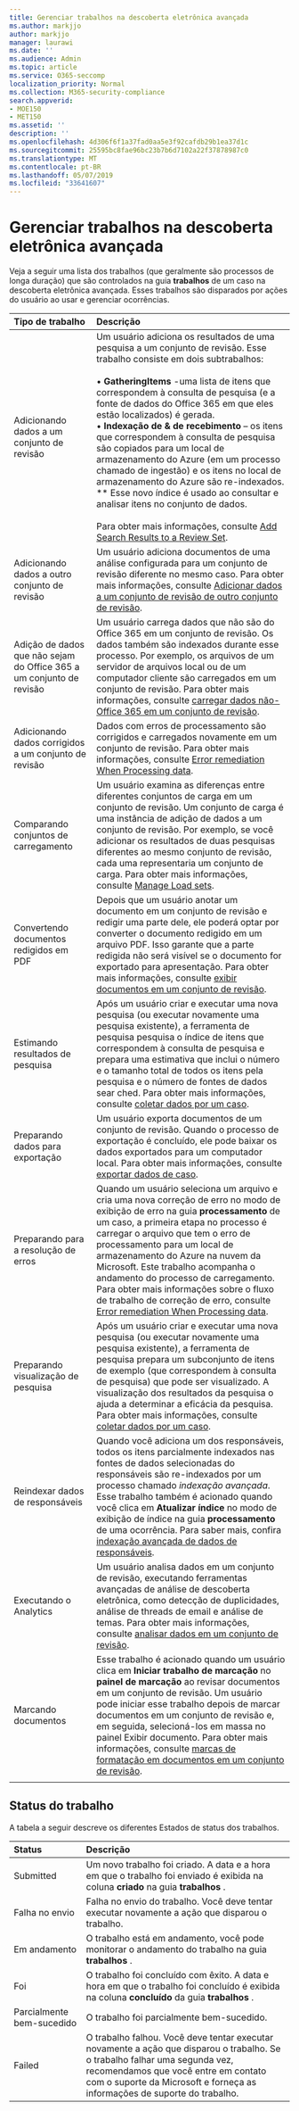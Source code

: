 ```yaml
---
title: Gerenciar trabalhos na descoberta eletrônica avançada
ms.author: markjjo
author: markjjo
manager: laurawi
ms.date: ''
ms.audience: Admin
ms.topic: article
ms.service: O365-seccomp
localization_priority: Normal
ms.collection: M365-security-compliance
search.appverid:
- MOE150
- MET150
ms.assetid: ''
description: ''
ms.openlocfilehash: 4d306f6f1a37fad0aa5e3f92cafdb29b1ea37d1c
ms.sourcegitcommit: 25595bc8fae96bc23b7b6d7102a22f37878987c0
ms.translationtype: MT
ms.contentlocale: pt-BR
ms.lasthandoff: 05/07/2019
ms.locfileid: "33641607"
---
```

# <a name="manage-jobs-in-advanced-ediscovery"></a>Gerenciar trabalhos na descoberta eletrônica avançada

Veja a seguir uma lista dos trabalhos (que geralmente são processos de longa duração) que são controlados na guia **trabalhos** de um caso na descoberta eletrônica avançada. Esses trabalhos são disparados por ações do usuário ao usar e gerenciar ocorrências.

| Tipo de trabalho           | Descrição     |
| :----------------- | :----------     |
|Adicionando dados a um conjunto de revisão | Um usuário adiciona os resultados de uma pesquisa a um conjunto de revisão. Esse trabalho consiste em dois subtrabalhos: </br> </br>• **GatheringItems** -uma lista de itens que correspondem à consulta de pesquisa (e a fonte de dados do Office 365 em que eles estão localizados) é gerada. </br>• **Indexação de & de recebimento** – os itens que correspondem à consulta de pesquisa são copiados para um local de armazenamento do Azure (em um processo chamado de ingestão) e os itens no local de armazenamento do Azure são re-indexados. ** Esse novo índice é usado ao consultar e analisar itens no conjunto de dados. </br></br>Para obter mais informações, consulte [Add Search Results to a Review Set](add-data-to-review-set.md). |
|Adicionando dados a outro conjunto de revisão | Um usuário adiciona documentos de uma análise configurada para um conjunto de revisão diferente no mesmo caso. Para obter mais informações, consulte [Adicionar dados a um conjunto de revisão de outro conjunto de revisão](add-data-to-review-set-from-another-review-set.md).|
|Adição de dados que não sejam do Office 365 a um conjunto de revisão | Um usuário carrega dados que não são do Office 365 em um conjunto de revisão. Os dados também são indexados durante esse processo. Por exemplo, os arquivos de um servidor de arquivos local ou de um computador cliente são carregados em um conjunto de revisão. Para obter mais informações, consulte [carregar dados não-Office 365 em um conjunto de revisão](load-non-office365-data.md).| 
|Adicionando dados corrigidos a um conjunto de revisão | Dados com erros de processamento são corrigidos e carregados novamente em um conjunto de revisão. Para obter mais informações, consulte [Error remediation When Processing data](error-remediation.md). | 
|Comparando conjuntos de carregamento | Um usuário examina as diferenças entre diferentes conjuntos de carga em um conjunto de revisão. Um conjunto de carga é uma instância de adição de dados a um conjunto de revisão. Por exemplo, se você adicionar os resultados de duas pesquisas diferentes ao mesmo conjunto de revisão, cada uma representaria um conjunto de carga. Para obter mais informações, consulte [Manage Load sets](manage-load-sets.md). |
|Convertendo documentos redigidos em PDF|Depois que um usuário anotar um documento em um conjunto de revisão e redigir uma parte dele, ele poderá optar por converter o documento redigido em um arquivo PDF. Isso garante que a parte redigida não será visível se o documento for exportado para apresentação. Para obter mais informações, consulte [exibir documentos em um conjunto de revisão](annotating-and-redacting-documents.md). |
|Estimando resultados de pesquisa | Após um usuário criar e executar uma nova pesquisa (ou executar novamente uma pesquisa existente), a ferramenta de pesquisa pesquisa o índice de itens que correspondem à consulta de pesquisa e prepara uma estimativa que inclui o número e o tamanho total de todos os itens pela pesquisa e o número de fontes de dados sear ched.  Para obter mais informações, consulte [coletar dados por um caso](collecting-data-for-ediscovery.md). | 
|Preparando dados para exportação | Um usuário exporta documentos de um conjunto de revisão. Quando o processo de exportação é concluído, ele pode baixar os dados exportados para um computador local. Para obter mais informações, consulte [exportar dados de caso](exporting-data-ediscover20.md). | 
|Preparando para a resolução de erros |Quando um usuário seleciona um arquivo e cria uma nova correção de erro no modo de exibição de erro na guia **processamento** de um caso, a primeira etapa no processo é carregar o arquivo que tem o erro de processamento para um local de armazenamento do Azure na nuvem da Microsoft. Este trabalho acompanha o andamento do processo de carregamento. Para obter mais informações sobre o fluxo de trabalho de correção de erro, consulte [Error remediation When Processing data](error-remediation.md). | 
|Preparando visualização de pesquisa | Após um usuário criar e executar uma nova pesquisa (ou executar novamente uma pesquisa existente), a ferramenta de pesquisa prepara um subconjunto de itens de exemplo (que correspondem à consulta de pesquisa) que pode ser visualizado. A visualização dos resultados da pesquisa o ajuda a determinar a eficácia da pesquisa.  Para obter mais informações, consulte [coletar dados por um caso](collecting-data-for-ediscovery.md#view-search-results-and-statistics). | 
|Reindexar dados de responsáveis | Quando você adiciona um dos responsáveis, todos os itens parcialmente indexados nas fontes de dados selecionadas do responsáveis são re-indexados por um processo chamado *indexação avançada*. Esse trabalho também é acionado quando você clica em **Atualizar índice** no modo de exibição de índice na guia **processamento** de uma ocorrência. Para saber mais, confira [indexação avançada de dados de responsáveis](indexing-custodian-data.md).
|Executando o Analytics | Um usuário analisa dados em um conjunto de revisão, executando ferramentas avançadas de análise de descoberta eletrônica, como detecção de duplicidades, análise de threads de email e análise de temas. Para obter mais informações, consulte [analisar dados em um conjunto de revisão](analyzing-data-in-review-set.md). | 
|Marcando documentos | Esse trabalho é acionado quando um usuário clica em **Iniciar trabalho de marcação** no **painel de marcação** ao revisar documentos em um conjunto de revisão. Um usuário pode iniciar esse trabalho depois de marcar documentos em um conjunto de revisão e, em seguida, selecioná-los em massa no painel Exibir documento. Para obter mais informações, consulte [marcas de formatação em documentos em um conjunto de revisão](tagging-documents.md). | 
|||


## <a name="job-status"></a>Status do trabalho

A tabela a seguir descreve os diferentes Estados de status dos trabalhos.

| Status           | Descrição     |
| :----------------- | :----------     |
| Submitted | Um novo trabalho foi criado.  A data e a hora em que o trabalho foi enviado é exibida na coluna **criado** na guia **trabalhos** . |
| Falha no envio | Falha no envio do trabalho.  Você deve tentar executar novamente a ação que disparou o trabalho. |
| Em andamento | O trabalho está em andamento, você pode monitorar o andamento do trabalho na guia **trabalhos** . |
| Foi | O trabalho foi concluído com êxito. A data e hora em que o trabalho foi concluído é exibida na coluna **concluído** da guia **trabalhos** . |
| Parcialmente bem-sucedido | O trabalho foi parcialmente bem-sucedido. |
| Failed | O trabalho falhou.  Você deve tentar executar novamente a ação que disparou o trabalho. Se o trabalho falhar uma segunda vez, recomendamos que você entre em contato com o suporte da Microsoft e forneça as informações de suporte do trabalho. |
